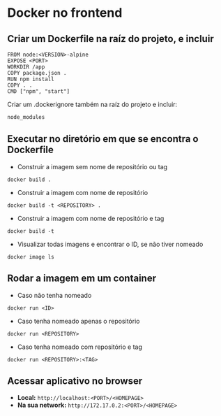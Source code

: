 # Docker no frontend

## Criar um Dockerfile na raíz do projeto, e incluir

~~~docker
FROM node:<VERSION>-alpine
EXPOSE <PORT>
WORKDIR /app
COPY package.json . 
RUN npm install
COPY . .
CMD ["npm", "start"]
~~~

Criar um .dockerignore também na raíz do projeto e incluir:

~~~bash
node_modules
~~~

## Executar no diretório em que se encontra o Dockerfile

* Construir a imagem sem nome de repositório ou tag

~~~properties
docker build .
~~~

* Construir a imagem com nome de repositório

~~~properties
docker build -t <REPOSITORY> .
~~~

* Construir a imagem com nome de repositório e tag

~~~properties
docker build -t
~~~

* Visualizar todas imagens e encontrar o ID, se não tiver nomeado

~~~properties
docker image ls
~~~

## Rodar a imagem em um container

* Caso não tenha nomeado

~~~properties
docker run <ID>
~~~

* Caso tenha nomeado apenas o repositório

~~~properties
docker run <REPOSITORY>
~~~

* Caso tenha nomeado com repositório e tag

~~~properties
docker run <REPOSITORY>:<TAG>
~~~

## Acessar aplicativo no browser

* **Local:** `http://localhost:<PORT>/<HOMEPAGE>`
* **Na sua network:** `http://172.17.0.2:<PORT>/<HOMEPAGE>`